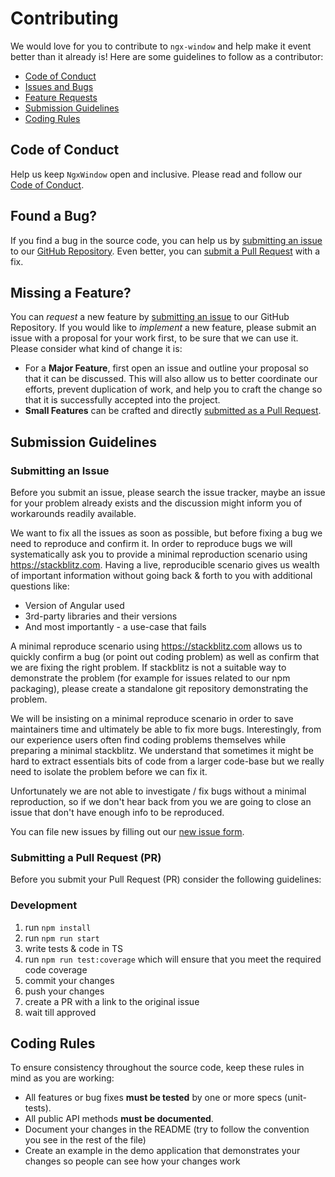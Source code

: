 # Contributing

We would love for you to contribute to `ngx-window` and help make it event better than it already is! Here are some guidelines to follow as a contributor:

- [Code of Conduct](#coc)
- [Issues and Bugs](#issue)
- [Feature Requests](#feature)
- [Submission Guidelines](#submit)
- [Coding Rules](#rules)


## <a name="coc"></a> Code of Conduct
Help us keep `NgxWindow` open and inclusive. Please read and follow our [Code of Conduct][coc].

## <a name="issue"></a> Found a Bug?
If you find a bug in the source code, you can help us by
[submitting an issue](#submit-issue) to our [GitHub Repository][github]. Even better, you can
[submit a Pull Request](#submit-pr) with a fix.

## <a name="feature"></a> Missing a Feature?
You can *request* a new feature by [submitting an issue](#submit-issue) to our GitHub
Repository. If you would like to *implement* a new feature, please submit an issue with
a proposal for your work first, to be sure that we can use it.
Please consider what kind of change it is:

* For a **Major Feature**, first open an issue and outline your proposal so that it can be
discussed. This will also allow us to better coordinate our efforts, prevent duplication of work,
and help you to craft the change so that it is successfully accepted into the project.
* **Small Features** can be crafted and directly [submitted as a Pull Request](#submit-pr).

## <a name="submit"></a> Submission Guidelines

### <a name="submit-issue"></a> Submitting an Issue

Before you submit an issue, please search the issue tracker, maybe an issue for your problem already exists and the discussion might inform you of workarounds readily available.

We want to fix all the issues as soon as possible, but before fixing a bug we need to reproduce and confirm it. In order to reproduce bugs we will systematically ask you to provide a minimal reproduction scenario using https://stackblitz.com. Having a live, reproducible scenario gives us wealth of important information without going back & forth to you with additional questions like:

- Version of Angular used
- 3rd-party libraries and their versions
- And most importantly - a use-case that fails

A minimal reproduce scenario using https://stackblitz.com allows us to quickly confirm a bug (or point out coding problem) as well as confirm that we are fixing the right problem. If stackblitz is not a suitable way to demonstrate the problem (for example for issues related to our npm packaging), please create a standalone git repository demonstrating the problem.

We will be insisting on a minimal reproduce scenario in order to save maintainers time and ultimately be able to fix more bugs. Interestingly, from our experience users often find coding problems themselves while preparing a minimal stackblitz. We understand that sometimes it might be hard to extract essentials bits of code from a larger code-base but we really need to isolate the problem before we can fix it.

Unfortunately we are not able to investigate / fix bugs without a minimal reproduction, so if we don't hear back from you we are going to close an issue that don't have enough info to be reproduced.

You can file new issues by filling out our [new issue form](https://github.com/ethan-far/ngx-window/issues/new).

### <a name="submit-pr"></a> Submitting a Pull Request (PR)
Before you submit your Pull Request (PR) consider the following guidelines:

### Development

1. run `npm install`
2. run `npm run start`
3. write tests & code in TS
4. run `npm run test:coverage` which will ensure that you meet the required code coverage
5. commit your changes
6. push your changes
7. create a PR with a link to the original issue
8. wait till approved

## <a name="rules"></a> Coding Rules
To ensure consistency throughout the source code, keep these rules in mind as you are working:

* All features or bug fixes **must be tested** by one or more specs (unit-tests).
* All public API methods **must be documented**.
* Document your changes in the README (try to follow the convention you see in the rest of the file)
* Create an example in the demo application that demonstrates your changes so people can see how your changes work


[coc]: https://github.com/ethan-far/ngx-window/CODE_OF_CONDUCT.md
[github]: https://github.com/ethan-far/ngx-window